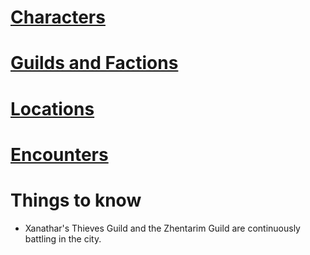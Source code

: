 # [Characters](Characters.md)
# [Guilds and Factions](Guilds-and-Factions.md)
# [Locations](Locations.md)
# [Encounters](Encounters.md)

# Things to know

- Xanathar's Thieves Guild and the Zhentarim Guild are continuously battling in the city.
